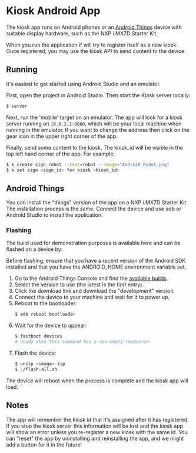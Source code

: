 # Kiosk Android App

The kiosk app runs on Android phones or an [Android Things](https://developer.android.com/things/)
device with suitable display hardware, such as the NXP i.MX7D Starter Kit. 

When you run the application if will try to register itself as a new kiosk. Once registered,
you may use the kiosk API to send content to the device.

## Running

It's easiest to get started using Android Studio and an emulator. 

First, open the project in Android Studio. Then start the Kiosk server locally:

```bash
$ server
```

Next, run the 'mobile' target on an emulator. The app will look for a kiosk server running 
on `10.0.2.2:8080`, which will be your local machine when running in the emulator. If you
want to change the address then click on the gear icon in the upper right corner of the
app.

Finally, send some content to the kiosk. The kiosk_id will be visible in the top
left hand corner of the app. For example:

```bash
$ k create sign robot --text=robot --image="Android_Robot.png"
$ k set sign <sign_id> for kiosk <kiosk_id>
```

## Android Things

You can install the "things" version of the app on a NXP i.MX7D Starter Kit. The installation process is
the same. Connect the device and use adb or Android Studio to install the application.

### Flashing

The build used for demonstration purposes is available here and can be flashed on a device by:

Before flashing, ensure that you have a recent version of the Android SDK installed and that you have the
ANDROID_HOME environment variable set.

1. Go to the Android Things Console and find the [available builds](https://partner.android.com/things/console#/kbmc8e/model/cg9c0h/build).
2. Select the version to use (the latest is the first entry).
3. Click the download link and download the "development" version.
4. Connect the device to your machine and wait for it to power up.
5. Reboot to the bootloader:
      ```bash
      $ adb reboot bootloader
      ```
6. Wait for the device to appear:
      ```bash
      $ fastboot devices
      # ready when this command has a non-empty response>
      ```
7. Flash the device:
      ```bash
      $ unzip <image>.zip
      $ ./flash-all.sh
      ```

The device will reboot when the process is complete and the kiosk app will load.

## Notes

The app will remember the kiosk id that it's assigned after it has registered. If you stop the 
kiosk server this information will be lost and the kiosk app will show an error unless you 
re-register a new kiosk with the same id. You can "reset" the app by uninstalling and reinstalling 
the app, and we might add a button for it in the future!
